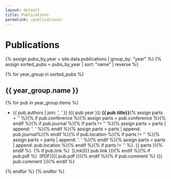 ```yaml
---
layout: default
title: Publications
permalink: /publications/
---
```


# Publications

{% assign pubs_by_year = site.data.publications | group_by: "year" %}
{% assign sorted_pubs = pubs_by_year | sort: "name" | reverse %}

{% for year_group in sorted_pubs %}
## {{ year_group.name }}

{% for pub in year_group.items %}
- {{ pub.authors | join: ', ' }} 
({{ pub.year }})
**{{ pub.title}}**{% assign parts = '' %}{% if pub.conference %}{% assign parts = pub.conference %}{% endif %}{% if pub.journal %}{% if parts != '' %}{% assign parts = parts | append: '. ' %}{% endif %}{% assign parts = parts | append: pub.journal%}{% endif %}{% if pub.location %}{% if parts != '' %}{% assign parts = parts | append: '. ' %}{% endif %}{% assign parts = parts | append: pub.location %}{% endif %}{% if parts != '' %}. {{ parts }}{% endif %}.
{% if pub.link %}&nbsp;<i class="fas fa-link icon"></i> [Link]({{ pub.link }}){% endif %}{% if pub.pdf %}&nbsp;<i class="fas fa-file-pdf icon"></i> [PDF]({{ pub.pdf }}){% endif %}{% if pub.comment %}&nbsp;({{ pub.comment }}){% endif %}

{% endfor %}
{% endfor %}
